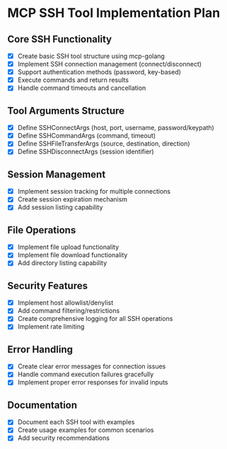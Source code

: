 # MCP SSH Tool Implementation Plan

## Core SSH Functionality
- [x] Create basic SSH tool structure using mcp-golang
- [x] Implement SSH connection management (connect/disconnect)
- [x] Support authentication methods (password, key-based)
- [x] Execute commands and return results
- [x] Handle command timeouts and cancellation

## Tool Arguments Structure
- [x] Define SSHConnectArgs (host, port, username, password/keypath)
- [x] Define SSHCommandArgs (command, timeout)
- [x] Define SSHFileTransferArgs (source, destination, direction)
- [x] Define SSHDisconnectArgs (session identifier)

## Session Management
- [x] Implement session tracking for multiple connections
- [x] Create session expiration mechanism
- [x] Add session listing capability

## File Operations
- [x] Implement file upload functionality
- [x] Implement file download functionality
- [x] Add directory listing capability

## Security Features
- [x] Implement host allowlist/denylist
- [x] Add command filtering/restrictions
- [x] Create comprehensive logging for all SSH operations
- [x] Implement rate limiting

## Error Handling
- [x] Create clear error messages for connection issues
- [x] Handle command execution failures gracefully
- [x] Implement proper error responses for invalid inputs

## Documentation
- [x] Document each SSH tool with examples
- [x] Create usage examples for common scenarios
- [x] Add security recommendations
